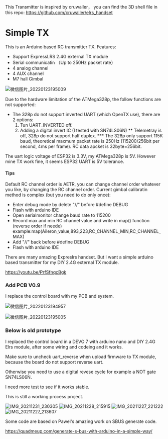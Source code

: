 
This Transmitter is inspired by cruwaller， you can find the 3D shell file in this repo:
https://github.com/cruwaller/elrs_handset

# Simple TX

This is an Arduino based RC transmitter TX.
Features:
- Support ExpressLRS 2.4G external TX module
- Serial communicatin （Up to 250Hz packet rate）
- 4 analog channel
- 4 AUX channel
- M7 hall Gimbal

![微信图片_20220123195009](https://user-images.githubusercontent.com/43392862/150677087-87a9d849-5e43-41d2-8526-66564b54dd8e.jpg)

Due to the hardware limitation of the ATMega328p, the follow functions are not supported:
* The 328p do not support inverted UART (which OpenTX use), there are 2 options:
	1. Tun  UART_INVERTED off.
	2. Adding a digital invert IC (I tested with SN74LS06N)
** Telemetray is off, 328p do not support half duplex.
*** The 328p only support 115K baud, theoretical maxmum packet rate is 250Hz (115200/256bit per second, 4ms per frame). RC data apcket is 32byte=256bit.

The uart logic voltage of ESP32 is 3.3V, my ATMega328p is 5V. However mine TX work fine, it seems ESP32 UART is 5V tolerance.

#### Tips
Default RC channel order is AETR, you can change channel order whatever you like, by changing the RC channel order.
Current gimbal calibratin method is complex (but you need to do only once):
- Enter debug mode by delete "//" before #define DEBUG
- Flash with arduino IDE
- Open serialmonitor change baud rate to 115200
- Record max and min RC channel value and write in map() function (reverse order if neede)
   example:map(Aileron_value,893,223,RC_CHANNEL_MIN,RC_CHANNEL_MAX)
- Add "//" back before #define DEBUG
- Flash with arduino IDE

There are many amazing Expreslrs handset. But I want a simple arduino based transmitter for my DIY 2.4G external TX module.

https://youtu.be/PrfSfnqcBgk

### Add PCB V0.9


I replace the control board with my PCB and system.


![微信图片_20220123194957](https://user-images.githubusercontent.com/43392862/150677103-29b24170-f48c-4ca5-b79e-a7999f069549.jpg)


![微信图片_20220123195005](https://user-images.githubusercontent.com/43392862/150677082-80ab29c4-f2e4-475e-a4b3-db004aeacba5.jpg)




### Below is old prototype

I replaced the control board in a DEVO 7 with arduino nano and DIY 2.4G Elrs module, after some wiring and codeing and it works.

Make sure to uncheck uart_reverse when upload firmware to TX module, because the board do not support reverse uart. 

Otherwise you need to use a digital revese cycle for example a NOT gate SN74LS06N.

I need more test to see if it works stable.

This is still a working process project. 

![IMG_20211231_230305](https://user-images.githubusercontent.com/43392862/147845208-0726187d-0374-496a-80d1-303791e30d3f.jpg)
![IMG_20211228_215915](https://user-images.githubusercontent.com/43392862/147845211-86a539c5-958d-44ce-be10-5ccce836f60c.jpg)
![IMG_20211227_221222](https://user-images.githubusercontent.com/43392862/147845217-37778ccd-7a42-4e84-9291-ddd86a3ed9e5.jpg)
![IMG_20211227_213607](https://user-images.githubusercontent.com/43392862/147845218-07ae3f93-578e-45b4-b0da-48cd59fea7bb.jpg)


Some code are based on  Pawel's amazing work on SBUS generate code.

https://quadmeup.com/generate-s-bus-with-arduino-in-a-simple-way/
